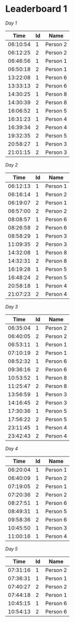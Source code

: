 # Leaderboard 1  
*Day 1*  

Time | Id | Name  
--- | --- | ---  
06:10:54| 1 | Person 2  
06:12:25| 2 | Person 2  
06:46:56| 1 | Person 1  
06:50:18| 2 | Person 1  
13:22:08| 1 | Person 6  
13:33:13| 2 | Person 6  
14:30:25| 1 | Person 8  
14:30:39| 2 | Person 8  
16:06:52| 1 | Person 5  
16:31:23| 1 | Person 4  
16:39:34| 2 | Person 4  
19:32:35| 2 | Person 5  
20:58:27| 1 | Person 3  
21:01:15| 2 | Person 3    

*Day 2*  

Time | Id | Name  
--- | --- | ---  
06:12:13| 1 | Person 1  
06:16:14| 1 | Person 2  
06:19:07| 2 | Person 1  
06:57:00| 2 | Person 2  
08:08:57| 1 | Person 6  
08:26:58| 2 | Person 6  
08:58:29| 1 | Person 3  
11:09:35| 2 | Person 3  
14:32:08| 1 | Person 8  
14:32:31| 2 | Person 8  
16:19:28| 1 | Person 5  
16:48:24| 2 | Person 5  
20:58:18| 1 | Person 4  
21:07:23| 2 | Person 4    

*Day 3*  

Time | Id | Name  
--- | --- | ---  
06:35:04| 1 | Person 2  
06:40:05| 2 | Person 2  
06:53:11| 1 | Person 1  
07:10:19| 2 | Person 1  
08:52:32| 1 | Person 6  
09:36:16| 2 | Person 6  
10:53:52| 1 | Person 8  
11:25:47| 2 | Person 8  
13:56:59| 1 | Person 3  
14:16:45| 2 | Person 3  
17:30:36| 1 | Person 5  
17:56:22| 2 | Person 5  
23:11:45| 1 | Person 4  
23:42:43| 2 | Person 4    

*Day 4*  

Time | Id | Name  
--- | --- | ---  
06:20:04| 1 | Person 1  
06:40:09| 1 | Person 2  
07:19:05| 2 | Person 1  
07:20:36| 2 | Person 2  
08:27:51| 1 | Person 6  
08:49:31| 1 | Person 5  
09:58:36| 2 | Person 6  
10:45:50| 1 | Person 3  
11:00:16| 1 | Person 4    

*Day 5*  

Time | Id | Name  
--- | --- | ---  
07:31:16| 1 | Person 2  
07:36:31| 1 | Person 1  
07:40:27| 2 | Person 2  
07:44:18| 2 | Person 1  
10:45:15| 1 | Person 6  
10:54:13| 2 | Person 6    

